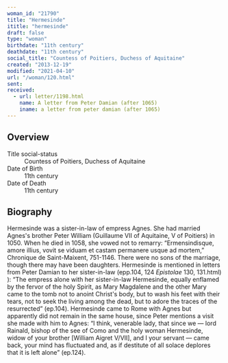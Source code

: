 ```yaml
---
woman_id: "21790"
title: "Hermesinde"
ititle: "hermesinde"
draft: false
type: "woman"
birthdate: "11th century"
deathdate: "11th century"
social_title: "Countess of Poitiers, Duchess of Aquitaine"
created: "2013-12-19"
modified: "2021-04-10"
url: "/woman/120.html"
sent:
received:
  - url: letter/1198.html
    name: A letter from Peter Damian (after 1065)
    iname: a letter from peter damian (after 1065)
---
```

<h2 class="mt-4">Overview</h2><dt>Title social-status</dt><dd>Countess of Poitiers, Duchess of Aquitaine</dd><dt>Date of Birth</dt><dd>11th century</dd><dt>Date of Death</dt><dd>11th century</dd><h2 class="mt-4">Biography</h2><p>Hermesinde was a sister-in-law of empress Agnes. She had married Agnes's brother Peter William (Guillaume VII of Aquitaine, V of Poitiers) in 1050. When he died in 1058, she vowed not to remarry: “Ermensindisque, amore illius, vovit se viduam et castam permanere usque ad mortem,” Chronique de Saint-Maixent, 751-1146. There were no sons of the marriage, though there may have been daughters. Hermesinde is mentioned in letters from Peter Damian to her sister-in-law (epp.104, 124 <em>Epistolae</em> 130, 131.html) ): “The empress alone with her sister-in-law Hermesinde, equally enflamed by the fervor of the holy Spirit, as Mary Magdalene and the other Mary came to the tomb not to anoint Christ's body, but to wash his feet with their tears, not to seek the living among the dead, but to adore the traces of the resurrected” (ep.104). Hermesinde came to Rome with Agnes but apparently did not remain in the same house, since Peter mentions a visit she made with him to Agnes: “I think, venerable lady, that since we — lord Rainald, bishop of the see of Como and the holy woman Hermesinde, widow of your brother [William Aigret V/VII], and I your servant — came back, your mind has fluctuated and, as if destitute of all solace deplores that it is left alone” (ep.124).</p>